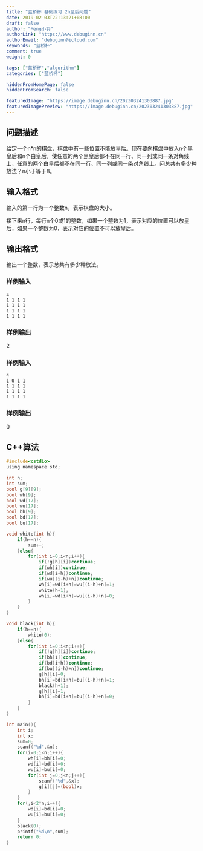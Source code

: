 ```yaml
---
title: "蓝桥杯 基础练习 2n皇后问题"
date: 2019-02-03T22:13:21+08:00
draft: false
author: "Meng小羽"
authorLink: "https://www.debuginn.cn"
authorEmail: "debuginn@icloud.com"
keywords: "蓝桥杯"
comment: true
weight: 0

tags: ["蓝桥杯","algorithm"]
categories: ["蓝桥杯"]

hiddenFromHomePage: false
hiddenFromSearch: false

featuredImage: "https://image.debuginn.cn/202303241303887.jpg"
featuredImagePreview: "https://image.debuginn.cn/202303241303887.jpg"
---
```


## 问题描述

给定一个n*n的棋盘，棋盘中有一些位置不能放皇后。现在要向棋盘中放入n个黑皇后和n个白皇后，使任意的两个黑皇后都不在同一行、同一列或同一条对角线上，任意的两个白皇后都不在同一行、同一列或同一条对角线上。问总共有多少种放法？n小于等于8。

## 输入格式

输入的第一行为一个整数n，表示棋盘的大小。

接下来n行，每行n个0或1的整数，如果一个整数为1，表示对应的位置可以放皇后，如果一个整数为0，表示对应的位置不可以放皇后。

## 输出格式

输出一个整数，表示总共有多少种放法。

### 样例输入

```shell
4
1 1 1 1
1 1 1 1
1 1 1 1
1 1 1 1
```

### 样例输出

2

### 样例输入

```shell
4
1 0 1 1
1 1 1 1
1 1 1 1
1 1 1 1
```

### 样例输出

0

## C++算法

```c
#include<cstdio>
using namespace std;

int n;
int sum;
bool g[9][9];
bool wh[9];
bool wd[17];
bool wu[17];
bool bh[9];
bool bd[17];
bool bu[17];

void white(int h){
	if(h==n){
		sum++;
	}else{
		for(int i=0;i<n;i++){
			if(!g[h][i])continue;
			if(wh[i])continue;
			if(wd[i+h])continue;
			if(wu[(i-h)+n])continue;
			wh[i]=wd[i+h]=wu[(i-h)+n]=1;
			white(h+1);			
			wh[i]=wd[i+h]=wu[(i-h)+n]=0;
		}
	}
}

void black(int h){
	if(h==n){
		white(0);
	}else{
		for(int i=0;i<n;i++){
			if(!g[h][i])continue;
			if(bh[i])continue;
			if(bd[i+h])continue;
			if(bu[(i-h)+n])continue;
			g[h][i]=0;
			bh[i]=bd[i+h]=bu[(i-h)+n]=1;
			black(h+1);			
			g[h][i]=1;
			bh[i]=bd[i+h]=bu[(i-h)+n]=0;
		}
	}
}

int main(){
	int i;
	int x;
	sum=0;
	scanf("%d",&n);
	for(i=0;i<n;i++){
		wh[i]=bh[i]=0;
		wd[i]=bd[i]=0;
		wu[i]=bu[i]=0;
		for(int j=0;j<n;j++){
			scanf("%d",&x);
			g[i][j]=(bool)x;
		}
	}
	for(;i<2*n;i++){
		wd[i]=bd[i]=0;
		wu[i]=bu[i]=0;
	}
	black(0);
	printf("%d\n",sum);
	return 0;
}
```
